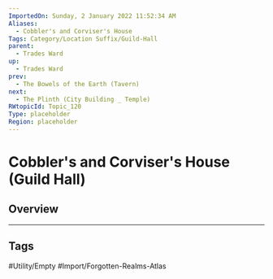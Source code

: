 ```yaml
---
ImportedOn: Sunday, 2 January 2022 11:52:34 AM
Aliases:
  - Cobbler's and Corviser's House
Tags: Category/Location Suffix/Guild-Hall
parent:
  - Trades Ward
up:
  - Trades Ward
prev:
  - The Bowels of the Earth (Tavern)
next:
  - The Plinth (City Building _ Temple)
RWtopicId: Topic_120
Type: placeholder
Region: placeholder
---
```

# Cobbler's and Corviser's House (Guild Hall)
## Overview

---
## Tags
#Utility/Empty #Import/Forgotten-Realms-Atlas

